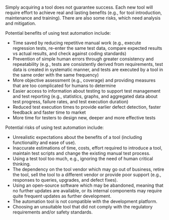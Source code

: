 
Simply acquiring a tool does not guarantee success.  Each new tool will require effort to achieve real and lasting benefits (e.g., for tool introduction, maintenance and training).  There are also some risks, which need analysis and mitigation.

Potential benefits of using test automation include:

* Time saved by reducing repetitive manual work (e.g., execute regression tests, re-enter the same test data, compare expected results vs actual results, and check against coding standards)
* Prevention of simple human errors through greater consistency and repeatability (e.g., tests are consistently derived from requirements, test data is created in systematic manner, and tests are executed by a tool in the same order with the same frequency)
* More objective assessment (e.g., coverage) and providing measures that are too complicated for humans to determine
* Easier access to information about testing to support test management and test reporting (e.g., statistics, graphs, and aggregated data about test progress, failure rates, and test execution duration)
* Reduced test execution times to provide earlier defect detection, faster feedback and faster time to market
* More time for testers to design new, deeper and more effective tests

Potential risks of using test automation include:

* Unrealistic expectations about the benefits of a tool (including functionality and ease of use).
* Inaccurate estimations of time, costs, effort required to introduce a tool, maintain test scripts and change the existing manual test process.
* Using a test tool too much, e.g., ignoring the need of human critical thinking.
* The dependency on the tool vendor which may go out of business, retire the tool, sell the tool to a different vendor or provide poor support (e.g., responses to queries, upgrades, and defect fixes).
* Using an open-source software which may be abandoned, meaning that no further updates are available, or its internal components may require quite frequent updates as further development.
* The automation tool is not compatible with the development platform.
* Choosing an unsuitable tool that did not comply with the regulatory requirements and/or safety standards.